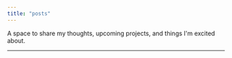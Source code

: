 ```yaml
---
title: "posts"
---
```


A space to share my thoughts, upcoming projects, and things I'm excited about.

---